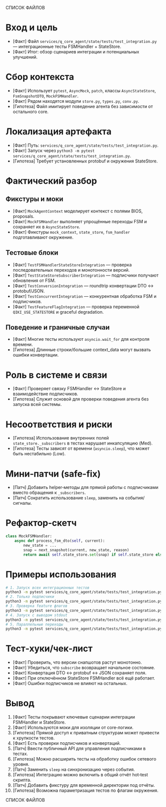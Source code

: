 СПИСОК ФАЙЛОВ

# Вход и цель
- [Факт] Файл `services/q_core_agent/state/tests/test_integration.py` — интеграционные тесты FSMHandler + StateStore.
- [Факт] Итог: обзор сценариев интеграции и потенциальных улучшений.

# Сбор контекста
- [Факт] Использует `pytest`, `AsyncMock`, `patch`, классы `AsyncStateStore`, `FsmSnapshotDTO`, `MockFSMHandler`.
- [Факт] Рядом находятся модули `store.py`, `types.py`, `conv.py`.
- [Гипотеза] Файл имитирует поведение агента без зависимости от остального core.

# Локализация артефакта
- [Факт] Путь: `services/q_core_agent/state/tests/test_integration.py`.
- [Факт] Запуск через `python3 -m pytest services/q_core_agent/state/tests/test_integration.py`.
- [Гипотеза] Требует установленных protobuf и окружения StateStore.

# Фактический разбор
## Фикстуры и моки
- [Факт] `MockAgentContext` моделирует контекст с полями BIOS, proposals.
- [Факт] `MockFSMHandler` выполняет упрощённые переходы FSM и сохраняет их в `AsyncStateStore`.
- [Факт] Фикстуры `mock_context`, `state_store`, `fsm_handler` подготавливают окружение.
## Тестовые блоки
- [Факт] `TestFSMHandlerStateStoreIntegration` — проверка последовательных переходов и монотонности версий.
- [Факт] `TestStateStoreSubscriberIntegration` — подписчики получают обновления от FSM.
- [Факт] `TestConversionIntegration` — roundtrip конвертации DTO ↔ protobuf/JSON.
- [Факт] `TestConcurrentIntegration` — конкурентная обработка FSM и подписчиков.
- [Факт] `TestFeatureFlagIntegration` — проверка переменной `QIKI_USE_STATESTORE` и graceful degradation.
## Поведение и граничные случаи
- [Факт] Многие тесты используют `asyncio.wait_for` для контроля времени.
- [Гипотеза] Длинные строки/большие context_data могут вызвать ошибки конвертации.

# Роль в системе и связи
- [Факт] Проверяет связку FSMHandler ↔ StateStore и взаимодействие подписчиков.
- [Гипотеза] Служит основой для проверки поведения агента без запуска всей системы.

# Несоответствия и риски
- [Гипотеза] Использование внутренних полей `state_store._subscribers` в тестах нарушает инкапсуляцию (Med).
- [Гипотеза] Тесты зависят от времени (`asyncio.sleep`), что может быть нестабильно (Low).

# Мини‑патчи (safe-fix)
- [Патч] Добавить helper‑методы для прямой работы с подписчиками вместо обращения к `_subscribers`.
- [Патч] Сократить использование `sleep`, заменить на события/сигналы.

# Рефактор‑скетч
```python
class MockFSMHandler:
    async def process_fsm_dto(self, current):
        new_state = ...
        snap = next_snapshot(current, new_state, reason)
        return await self.state_store.set(snap) if self.state_store else snap
```

# Примеры использования
```bash
# 1. Запуск всех интеграционных тестов
python3 -m pytest services/q_core_agent/state/tests/test_integration.py -v
# 2. Только подписчики
python3 -m pytest services/q_core_agent/state/tests/test_integration.py -k subscriber -v
# 3. Проверка feature флагов
python3 -m pytest services/q_core_agent/state/tests/test_integration.py -k feature_flag -v
# 4. Запуск с выводом stdout
python3 -m pytest services/q_core_agent/state/tests/test_integration.py -s
# 5. Параллельные переходы
python3 -m pytest services/q_core_agent/state/tests/test_integration.py -k concurrent_fsm -v
```

# Тест‑хуки/чек‑лист
- [Факт] Проверить, что версии снапшотов растут монотонно.
- [Факт] Убедиться, что `subscribe` возвращает начальное состояние.
- [Факт] Конвертация DTO ↔ protobuf ↔ JSON сохраняет поля.
- [Факт] При отключённом StateStore FSMHandler всё ещё работает.
- [Факт] Ошибки подписчиков не влияют на остальных.

# Вывод
1. [Факт] Тесты покрывают ключевые сценарии интеграции FSMHandler и StateStore.
2. [Факт] Используются моки для изоляции от core‑логики.
3. [Гипотеза] Прямой доступ к приватным структурам может привести к хрупкости тестов.
4. [Факт] Есть проверки подписчиков и конвертаций.
5. [Патч] Ввести публичный API для управления подписчиками в тестах.
6. [Гипотеза] Можно расширить тесты на обработку ошибок сетевого уровня.
7. [Патч] Заменить `sleep` на синхронизацию через события.
8. [Гипотеза] Интеграцию можно включить в общий отчёт hot‑test скрипта.
9. [Патч] Добавить фикстуру для временной директории под отчёты.
10. [Гипотеза] Возможна параметризация тестов по флагам окружения.

СПИСОК ФАЙЛОВ

